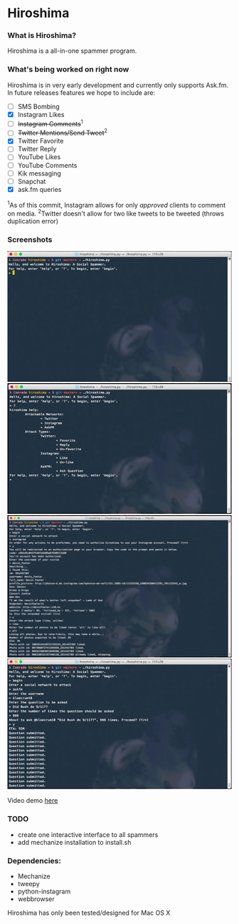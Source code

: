 # Hiroshima
### What is Hiroshima?
Hiroshima is a all-in-one spammer program. 

### What's being worked on right now
Hiroshima is in very early development and currently only supports Ask.fm. In future releases features we hope to include are:

- [ ] SMS Bombing
- [x] Instagram Likes
- [ ] ~~Instagram Comments~~<sup>1</sup>
- [ ] ~~Twitter Mentions/Send Tweet~~<sup>2</sup>
- [x] Twitter Favorite
- [ ] Twitter Reply
- [ ] YouTube Likes
- [ ] YouTube Comments
- [ ] Kik messaging
- [ ] Snapchat 
- [x] ask.fm queries

<sup>1</sup>As of this commit, Instagram allows for only *approved* clients to comment on media.
<sup>2</sup>Twitter doesn't allow for two like tweets to be tweeted (throws duplication error)

### Screenshots
![screenshot](screens/start-screen.png)
![screenshot](screens/help.png)
![screenshot](screens/instagram.png)
![screenshot](screens/askfm.png)

Video demo [here](https://www.youtube.com/watch?v=-xFVXAt4lMY)

### TODO
* create one interactive interface to all spammers
* add mechanize installation to install.sh

### Dependencies:
* Mechanize
* tweepy
* python-instagram
* webbrowser

Hiroshima has only been tested/designed for Mac OS X
